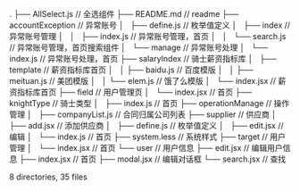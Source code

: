 .
├── AllSelect.js             // 全选组件
├── README.md                // readme
├── accountException         // 异常账号
│   ├── define.js           // 枚举值定义
│   ├── index               // 异常账号管理
│   │   ├── index.js        // 异常账号管理，首页
│   │   └── search.js       // 异常账号管理，首页搜索组件
│   └── manage              // 异常账号处理
│       └── index.js        // 异常账号处理，首页
├── salaryIndex              // 骑士薪资指标库
│   ├── template             // 薪资指标库首页
│   │   ├── baidu.js         // 百度模版
│   │   ├── meituan.js       // 美团模版
│   │   └── elem.js          // 饿了么模版
│   └── index.jsx            // 薪资指标库首页
├── field                    // 用户管理页
│   └── index.jsx            // 首页
├── knightType               // 骑士类型
│   ├── index.js             // 首页
├── operationManage          // 操作管理
│   ├── companyList.js       // 合同归属公司列表
├── supplier                 // 供应商
│   ├── add.jsx              // 添加供应商
│   ├── define.js            // 枚举值定义
│   ├── edit.jsx             // 编辑
│   └── index.js             // 首页
├── system.less              // 系统样式
├── target                   // 用户管理
│   └── index.jsx            // 首页
└── user                     // 用户信息
    ├── edit.jsx             // 编辑用户信息
    ├── index.jsx            // 首页
    ├── modal.jsx            // 编辑对话框
    └── search.jsx           // 查找

8 directories, 35 files

